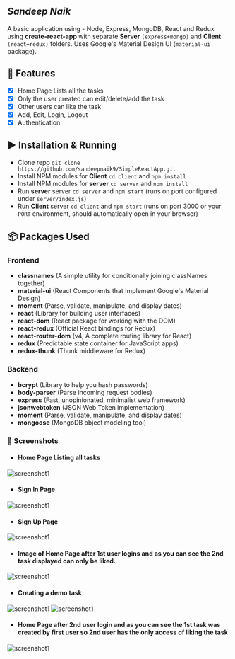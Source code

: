 ## _Sandeep Naik_
A basic application using - Node, Express, MongoDB, React and Redux using **create-react-app** with separate **Server** `(express+mongo)` and **Client** `(react+redux)` folders. Uses Google's Material Design UI (`material-ui` package).


## 📝 Features
- [x] Home Page Lists all the tasks
- [x] Only the user created can edit/delete/add the task
- [x] Other users can like the task
- [x] Add, Edit, Login, Logout
- [x] Authentication

## ▶️  Installation & Running
- Clone repo `git clone https://github.com/sandeepnaik9/SimpleReactApp.git`
- Install NPM modules for **Client** `cd client` and `npm install`
- Install NPM modules for **server** `cd server` and `npm install`
- Run **server** server `cd server` and `npm start` (runs on port configured under `server/index.js`)
- Run **Client** server `cd client` and `npm start` (runs on port 3000 or your `PORT` environment, should automatically open in your browser)

## 📦 Packages Used

### Frontend
- **classnames** (A simple utility for conditionally joining classNames together)
- **material-ui** (React Components that Implement Google's Material Design)
- **moment** (Parse, validate, manipulate, and display dates)
- **react** (Library for building user interfaces)
- **react-dom** (React package for working with the DOM)
- **react-redux** (Official React bindings for Redux)
- **react-router-dom** (v4, A complete routing library for React)
- **redux** (Predictable state container for JavaScript apps)
- **redux-thunk** (Thunk middleware for Redux)

### Backend
- **bcrypt** (Library to help you hash passwords)
- **body-parser** (Parse incoming request bodies)
- **express** (Fast, unopinionated, minimalist web framework)
- **jsonwebtoken** (JSON Web Token implementation)
- **moment** (Parse, validate, manipulate, and display dates)
- **mongoose** (MongoDB object modeling tool)
### 📸 Screenshots
- #### Home Page Listing all tasks
![screenshot1](https://github.com/sandeepnaik9/VyoriusFullStackTask/blob/master/images/pic1.PNG)
- #### Sign In Page
![screenshot1](https://github.com/sandeepnaik9/VyoriusFullStackTask/blob/master/images/pic2.PNG)
- #### Sign Up Page
![screenshot1](https://github.com/sandeepnaik9/VyoriusFullStackTask/blob/master/images/pic3.PNG)
- #### Image of Home Page after 1st user logins and as you can see the 2nd task displayed can only be liked.
![screenshot1](https://github.com/sandeepnaik9/VyoriusFullStackTask/blob/master/images/pic4.PNG)
- #### Creating a demo task
![screenshot1](https://github.com/sandeepnaik9/VyoriusFullStackTask/blob/master/images/pic7.PNG)
![screenshot1](https://github.com/sandeepnaik9/VyoriusFullStackTask/blob/master/images/pic5.PNG)
- #### Home Page after 2nd user login and as you can see the 1st task was created by first user so 2nd user has the only access of liking the task
![screenshot1](https://github.com/sandeepnaik9/VyoriusFullStackTask/blob/master/images/pic6.PNG)



